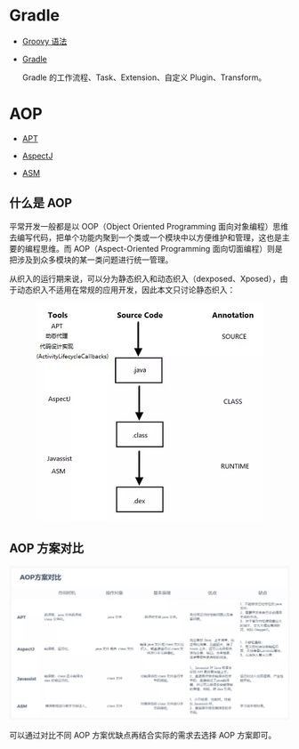 

# Gradle

- [Groovy 语法](./Groovy%20语法.md)

- [Gradle](./Gradle.md)

  Gradle 的工作流程、Task、Extension、自定义 Plugin、Transform。

# AOP

- [APT](./APT.md)

- [AspectJ](./AspectJ.md)

- [ASM](./ASM.md)



## 什么是 AOP

平常开发一般都是以 OOP（Object Oriented Programming 面向对象编程）思维去编写代码，把单个功能内聚到一个类或一个模块中以方便维护和管理，这也是主要的编程思维。而 AOP（Aspect-Oriented Programming 面向切面编程）则是把涉及到众多模块的某一类问题进行统一管理。

从织入的运行期来说，可以分为静态织入和动态织入（dexposed、Xposed），由于动态织入不适用在常规的应用开发，因此本文只讨论静态织入：

<div align="center"> <img src="../pictures//AOP.webp"/> </div>

## AOP 方案对比

<div align="center"> <img src="../pictures//AOP%20方案对比.webp"/> </div>

可以通过对比不同 AOP 方案优缺点再结合实际的需求去选择 AOP 方案即可。


  

